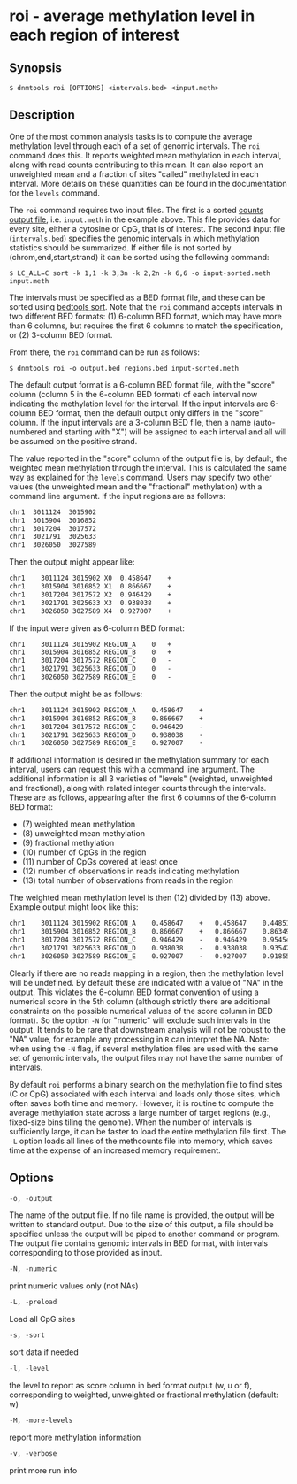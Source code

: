 # roi - average methylation level in each region of interest

## Synopsis
```shell
$ dnmtools roi [OPTIONS] <intervals.bed> <input.meth>
```

## Description

One of the most common analysis tasks is to compute the average
methylation level through each of a set of genomic intervals. The
`roi` command does this. It reports weighted mean methylation in
each interval, along with read counts contributing to this mean. It
can also report an unweighted mean and a fraction of sites "called"
methylated in each interval. More details on these quantities can be
found in the documentation for the `levels` command.

The `roi` command requires two input files. The first is a
sorted [counts output file](../counts),
i.e. `input.meth` in the example above. This file provides data for
every site, either a cytosine or CpG, that is of interest. The second
input file (`intervals.bed`) specifies the genomic intervals in which
methylation statistics should be summarized. If either file is not
sorted by (chrom,end,start,strand) it can be sorted using the
following command:
```shell
$ LC_ALL=C sort -k 1,1 -k 3,3n -k 2,2n -k 6,6 -o input-sorted.meth input.meth
```

The intervals must be specified as a BED format file, and these can be
sorted using [bedtools
sort](https://bedtools.readthedocs.io/en/latest/content/tools/sort.html).
Note that the `roi` command accepts intervals in two different BED
formats: (1) 6-column BED format, which may have more than 6 columns,
but requires the first 6 columns to match the specification, or (2)
3-column BED format.

From there, the `roi` command can be run as follows:
```shell
$ dnmtools roi -o output.bed regions.bed input-sorted.meth
```

The default output format is a 6-column BED format file, with the
"score" column (column 5 in the 6-column BED format) of each interval
now indicating the methylation level for the interval. If the input
intervals are 6-column BED format, then the default output only
differs in the "score" column. If the input intervals are a 3-column
BED file, then a name (auto-numbered and starting with "X") will be
assigned to each interval and all will be assumed on the positive
strand.

The value reported in the "score" column of the output file is, by
default, the weighted mean methylation through the interval. This is
calculated the same way as explained for the `levels` command.  Users
may specify two other values (the unweighted mean and the "fractional"
methylation) with a command line argument. If the input regions are
as follows:
```txt
chr1  3011124  3015902
chr1  3015904  3016852
chr1  3017204  3017572
chr1  3021791  3025633
chr1  3026050  3027589
```
Then the output might appear like:
```txt
chr1    3011124 3015902 X0  0.458647    +
chr1    3015904 3016852 X1  0.866667    +
chr1    3017204 3017572 X2  0.946429    +
chr1    3021791 3025633 X3  0.938038    +
chr1    3026050 3027589 X4  0.927007    +
```
If the input were given as 6-column BED format:
```txt
chr1    3011124 3015902 REGION_A    0   +
chr1    3015904 3016852 REGION_B    0   +
chr1    3017204 3017572 REGION_C    0   -
chr1    3021791 3025633 REGION_D    0   -
chr1    3026050 3027589 REGION_E    0   -
```
Then the output might be as follows:
```txt
chr1    3011124 3015902 REGION_A    0.458647    +
chr1    3015904 3016852 REGION_B    0.866667    +
chr1    3017204 3017572 REGION_C    0.946429    -
chr1    3021791 3025633 REGION_D    0.938038    -
chr1    3026050 3027589 REGION_E    0.927007    -
```

If additional information is desired in the methylation summary for
each interval, users can request this with a command line argument.
The additional information is all 3 varieties of "levels" (weighted,
unweighted and fractional), along with related integer counts through
the intervals. These are as follows, appearing after the first 6
columns of the 6-column BED format:

 * (7)  weighted mean methylation
 * (8)  unweighted mean methylation
 * (9)  fractional methylation
 * (10) number of CpGs in the region
 * (11) number of CpGs covered at least once
 * (12) number of observations in reads indicating methylation
 * (13) total number of observations from reads in the region

The weighted mean methylation level is then (12) divided by (13)
above. Example output might look like this:
```txt
chr1    3011124 3015902 REGION_A    0.458647    +   0.458647    0.448519    0.459302    172 172 915 1995
chr1    3015904 3016852 REGION_B    0.866667    +   0.866667    0.863492    1   6   6   39  45
chr1    3017204 3017572 REGION_C    0.946429    -   0.946429    0.954545    1   11  11  106 112
chr1    3021791 3025633 REGION_D    0.938038    -   0.938038    0.935424    1   109 109 1090    1162
chr1    3026050 3027589 REGION_E    0.927007    -   0.927007    0.918554    0.923077    13  13  127 137
```

Clearly if there are no reads mapping in a region, then the
methylation level will be undefined. By default these are indicated
with a value of "NA" in the output. This violates the 6-column BED
format convention of using a numerical score in the 5th column
(although strictly there are additional constraints on the possible
numerical values of the score column in BED format). So the option
`-N` for "numeric" will exclude such intervals in the output. It tends
to be rare that downstream analysis will not be robust to the "NA"
value, for example any processing in `R` can interpret the NA. Note:
when using the `-N` flag, if several methylation files are used with
the same set of genomic intervals, the output files may not have the
same number of intervals.

By default `roi` performs a binary search on the methylation file to
find sites (C or CpG) associated with each interval and loads only
those sites, which often saves both time and memory. However, it is
routine to compute the average methylation state across a large number
of target regions (e.g., fixed-size bins tiling the genome). When the
number of intervals is sufficiently large, it can be faster to load
the entire methylation file first. The `-L` option loads all lines of
the methcounts file into memory, which saves time at the expense of an
increased memory requirement.

## Options
```txt
-o, -output
```
The name of the output file. If no file name is provided, the output
will be written to standard output. Due to the size of this output, a
file should be specified unless the output will be piped to another
command or program. The output file contains genomic intervals in BED
format, with intervals corresponding to those provided as input.

```txt
-N, -numeric
```
print numeric values only (not NAs)
```txt
-L, -preload
```
Load all CpG sites
```txt
-s, -sort
```
sort data if needed
```txt
-l, -level
```
the level to report as score column in bed format output (w, u or f),
corresponding to weighted, unweighted or fractional methylation (default: w)

```txt
-M, -more-levels
```
report more methylation information
```txt
-v, -verbose
```
print more run info
